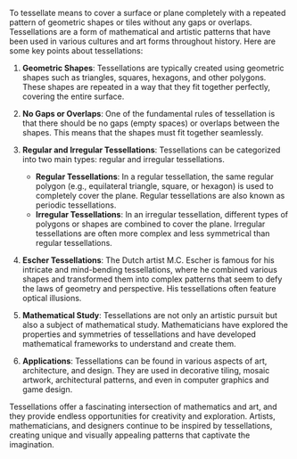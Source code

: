 To tessellate means to cover a surface or plane completely with a repeated pattern of geometric shapes or tiles without any gaps or overlaps. Tessellations are a form of mathematical and artistic patterns that have been used in various cultures and art forms throughout history. Here are some key points about tessellations:

1. **Geometric Shapes**: Tessellations are typically created using geometric shapes such as triangles, squares, hexagons, and other polygons. These shapes are repeated in a way that they fit together perfectly, covering the entire surface.

2. **No Gaps or Overlaps**: One of the fundamental rules of tessellation is that there should be no gaps (empty spaces) or overlaps between the shapes. This means that the shapes must fit together seamlessly.

3. **Regular and Irregular Tessellations**: Tessellations can be categorized into two main types: regular and irregular tessellations.
   - **Regular Tessellations**: In a regular tessellation, the same regular polygon (e.g., equilateral triangle, square, or hexagon) is used to completely cover the plane. Regular tessellations are also known as periodic tessellations.
   - **Irregular Tessellations**: In an irregular tessellation, different types of polygons or shapes are combined to cover the plane. Irregular tessellations are often more complex and less symmetrical than regular tessellations.

4. **Escher Tessellations**: The Dutch artist M.C. Escher is famous for his intricate and mind-bending tessellations, where he combined various shapes and transformed them into complex patterns that seem to defy the laws of geometry and perspective. His tessellations often feature optical illusions.

5. **Mathematical Study**: Tessellations are not only an artistic pursuit but also a subject of mathematical study. Mathematicians have explored the properties and symmetries of tessellations and have developed mathematical frameworks to understand and create them.

6. **Applications**: Tessellations can be found in various aspects of art, architecture, and design. They are used in decorative tiling, mosaic artwork, architectural patterns, and even in computer graphics and game design.

Tessellations offer a fascinating intersection of mathematics and art, and they provide endless opportunities for creativity and exploration. Artists, mathematicians, and designers continue to be inspired by tessellations, creating unique and visually appealing patterns that captivate the imagination.